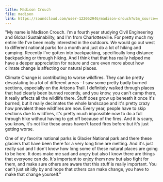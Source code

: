 ```yaml
---
title: Madison Crouch
file: madison
link: https://soundcloud.com/user-122062946/madison-crouch?utm_source=clipboard&utm_medium=text&utm_campaign=social_sharing
---
```

"My name is Madison Crouch. I'm a fourth year studying Civil Engineering and Global Sustainability, and I'm from Charlottesville. For pretty much my entire life I've been really interested in the outdoors. We would go out west to different national parks for a month and just do a lot of hiking and camping. Recently I've gotten into backpacking, specifically long distance backpacking or through hiking. And I think that that has really helped me have a deeper appreciation for nature and care even more about how climate change is affecting our natural places.

Climate Change is contributing to worse wildfires. They can be pretty devastating to a lot of different areas - I saw some pretty badly burned sections, especially on the Arizona Trail. I definitely walked through places that had clearly been burned recently, and you know, you can't camp there, it really affects all the wildlife there. Stuff does grow up beneath it once it's burned, but it really decimates the whole landscape and it's pretty crazy how prevalent these wildfires are now. Every year, people have to skip sections due to wildfires, it's pretty much impossible now to do a full through hike without having to get off because of the fires. And it is scary, you know, it's not like these areas haven't faced fires before but it's just getting worse.

One of my favorite national parks is Glacier National park and there these glaciers that have been there for a very long time are melting. And it's just really sad and I don't know how long some of these natural places are going to be here. It does make me sad and angry but also I know there are things that everyone can do. It's important to enjoy them now but also fight for them, and make sure others are aware that this stuff is really important. You can't just sit idly by and hope that others can make change, you have to make that change yourself."
